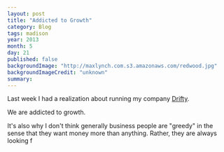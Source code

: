 ```yaml
---
layout: post
title: "Addicted to Growth"
category: Blog
tags: madison
year: 2013
month: 5
day: 21
published: false
backgroundImage: "http://maxlynch.com.s3.amazonaws.com/redwood.jpg"
backgroundImageCredit: "unknown"
summary: 
---
```


Last week I had a realization about running my company [Drifty](http://drifty.com/).

We are addicted to growth. 

It's also why I don't think generally business people are "greedy" in the sense that they want money more than anything. Rather, they are always looking f
